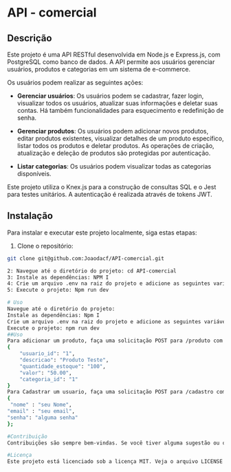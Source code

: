 
# API - comercial 

## Descrição

Este projeto é uma API RESTful desenvolvida em Node.js e Express.js, com PostgreSQL como banco de dados. A API permite aos usuários gerenciar usuários, produtos e categorias em um sistema de e-commerce. 

Os usuários podem realizar as seguintes ações:

- **Gerenciar usuários**: Os usuários podem se cadastrar, fazer login, visualizar todos os usuários, atualizar suas informações e deletar suas contas. Há também funcionalidades para esquecimento e redefinição de senha.

- **Gerenciar produtos**: Os usuários podem adicionar novos produtos, editar produtos existentes, visualizar detalhes de um produto específico, listar todos os produtos e deletar produtos. As operações de criação, atualização e deleção de produtos são protegidas por autenticação.

- **Listar categorias**: Os usuários podem visualizar todas as categorias disponíveis.

Este projeto utiliza o Knex.js para a construção de consultas SQL e o Jest para testes unitários. A autenticação é realizada através de tokens JWT.

## Instalação

Para instalar e executar este projeto localmente, siga estas etapas:

1. Clone o repositório:

```bash
git clone git@github.com:Joaodacf/API-comercial.git

2: Navegue até o diretório do projeto: cd API-comercial
3: Instale as dependências: NPM I
4: Crie um arquivo .env na raiz do projeto e adicione as seguintes variáveis de ambiente:  DB_URLHOST=your_database_url
5: Execute o projeto: Npm run dev

# Uso
Navegue até o diretório do projeto:
Instale as dependências: Npm I 
Crie um arquivo .env na raiz do projeto e adicione as seguintes variáveis de ambiente: DB_URLHOST=your_database_url
Execute o projeto: npm run dev
##Uso
Para adicionar um produto, faça uma solicitação POST para /produto com o seguinte corpo JSON:
{
    "usuario_id": "1",
    "descricao": "Produto Teste",
    "quantidade_estoque": "100",
    "valor": "50.00",
    "categoria_id": "1"
}
Para Cadastrar um usuario, faça uma solicitação POST para /cadastro com o seguinte corpo JSON:
{
 "nome" : "seu Nome",
"email" : "seu email",
"senha": "alguma senha"
};

#Contribuição
Contribuições são sempre bem-vindas. Se você tiver alguma sugestão ou quiser contribuir com o projeto, sinta-se à vontade para abrir uma issue ou um pull request.

#Licença
Este projeto está licenciado sob a licença MIT. Veja o arquivo LICENSE para mais detalhes.

```



